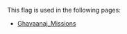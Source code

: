 This flag is used in the following pages:
 - [Ghavaanaj_Missions](../missions/Ghavaanaj_Missions.md)
